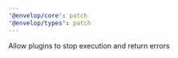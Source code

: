 ```yaml
---
'@envelop/core': patch
'@envelop/types': patch
---
```


Allow plugins to stop execution and return errors
